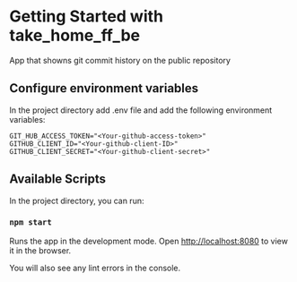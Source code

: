 # Getting Started with take_home_ff_be

App that showns git commit history on the public repository

## Configure environment variables

In the project directory add .env file and add the following environment variables:

```shell
GIT_HUB_ACCESS_TOKEN="<Your-github-access-token>"
GITHUB_CLIENT_ID="<Your-github-client-ID>"
GITHUB_CLIENT_SECRET="<Your-github-client-secret>"
```

## Available Scripts

In the project directory, you can run:

### `npm start`

Runs the app in the development mode.
Open [http://localhost:8080](http://localhost:8080) to view it in the browser.

You will also see any lint errors in the console.